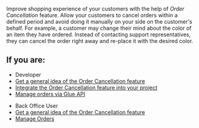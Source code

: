 Improve shopping experience of your customers with the help of *Order Cancellation* feature. Allow your customers to cancel orders within a defined period and avoid doing it manually on your side on the customer's behalf. For example, a customer may change their mind about the color of an item they have ordered. Instead of contacting support representatives, they can cancel the order right away and re-place it with the desired color.  

## If you are:

<div class="mr-container">
    <div class="mr-list-container">
        <!-- col1 -->
        <div class="mr-col">
            <ul class="mr-list mr-list-green">
                <li class="mr-title">Developer</li>
                <li><a href="https://documentation.spryker.com/docs/order-cancellation-feature-overview" class="mr-link">Get a general idea of the Order Cancellation feature</a></li>
               <li><a href="https://documentation.spryker.com/docs/order-management-feature-integration" class="mr-link">Integrate the Order Cancellation feature into your project</a></li>
                <li><a href="https://documentation.spryker.com/docs/retrieving-customers-order-history" class="mr-link">Manage orders via Glue API</a></li>
            </ul>
        </div>
        <!-- col2 -->
        <div class="mr-col">
            <ul class="mr-list mr-list-blue">
                <li class="mr-title"> Back Office User</li>
               <li><a href="https://documentation.spryker.com/docs/order-cancellation-feature-overview" class="mr-link">Get a general idea of the Order Cancellation feature</a></li>
                <li><a href="https://documentation.spryker.com/docs/managing-orders" class="mr-link">Manage Orders</a></li>
            </ul>
                </div>
                  <!-- col3 -->
        
</div>